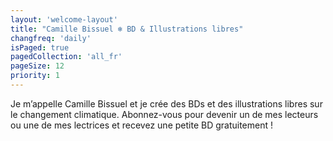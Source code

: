 ```yaml
---
layout: 'welcome-layout'
title: "Camille Bissuel ❄ BD & Illustrations libres"
changfreq: 'daily'
isPaged: true
pagedCollection: 'all_fr'
pageSize: 12
priority: 1
---
```

Je m’appelle Camille Bissuel et je crée des BDs et des illustrations libres sur le changement climatique.
Abonnez-vous pour devenir un de mes lecteurs ou une de mes lectrices et recevez une petite BD gratuitement !

